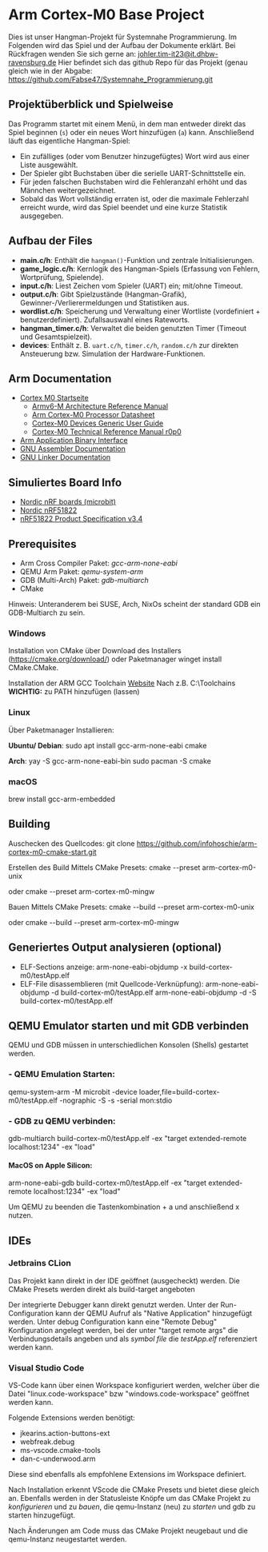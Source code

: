 # Arm Cortex-M0 Base Project

Dies ist unser Hangman-Projekt für Systemnahe Programmierung. Im Folgenden wird das Spiel und der Aufbau der Dokumente erklärt. 
Bei Rückfragen wenden Sie sich gerne an: johler.tim-it23@it.dhbw-ravensburg.de
Hier befindet sich das github Repo für das Projekt (genau gleich wie in der Abgabe:
https://github.com/Fabse47/Systemnahe_Programmierung.git

## Projektüberblick und Spielweise
Das Programm startet mit einem Menü, in dem man entweder direkt das Spiel
beginnen (`s`) oder ein neues Wort hinzufügen (`a`) kann. Anschließend läuft
das eigentliche Hangman-Spiel:
- Ein zufälliges (oder vom Benutzer hinzugefügtes) Wort wird aus einer Liste
  ausgewählt.
- Der Spieler gibt Buchstaben über die serielle UART-Schnittstelle ein.
- Für jeden falschen Buchstaben wird die Fehleranzahl erhöht und das Männchen
  weitergezeichnet.
- Sobald das Wort vollständig erraten ist, oder die maximale Fehlerzahl erreicht
  wurde, wird das Spiel beendet und eine kurze Statistik ausgegeben.

## Aufbau der Files
- **main.c/h**: Enthält die `hangman()`-Funktion und zentrale Initialisierungen.
- **game_logic.c/h**: Kernlogik des Hangman-Spiels (Erfassung von Fehlern, Wortprüfung, Spielende).
- **input.c/h**: Liest Zeichen vom Spieler (UART) ein; mit/ohne Timeout.
- **output.c/h**: Gibt Spielzustände (Hangman-Grafik), Gewinner-/Verlierermeldungen und Statistiken aus.
- **wordlist.c/h**: Speicherung und Verwaltung einer Wortliste (vordefiniert + benutzerdefiniert). Zufallsauswahl eines Rateworts.
- **hangman_timer.c/h**: Verwaltet die beiden genutzten Timer (Timeout und Gesamtspielzeit).
- **devices**: Enthält z. B. `uart.c/h`, `timer.c/h`, `random.c/h` zur direkten Ansteuerung bzw. Simulation der Hardware-Funktionen.

## Arm Documentation
- [Cortex M0 Startseite](https://developer.arm.com/Processors/Cortex-M0)
   - [Armv6-M Architecture Reference Manual](https://developer.arm.com/documentation/ddi0419/latest/)
   - [Arm Cortex-M0 Processor Datasheet](https://developer.arm.com/documentation/102834/0100/?lang=en)
   - [Cortex-M0 Devices Generic User Guide](https://developer.arm.com/documentation/dui0497/a/?lang=en)
   - [Cortex-M0 Technical Reference Manual r0p0](https://developer.arm.com/documentation/ddi0432/c/?lang=en)
- [Arm Application Binary Interface](https://github.com/ARM-software/abi-aa)
- [GNU Assembler Documentation](https://sourceware.org/binutils/docs-2.40/as/index.html)
- [GNU Linker Documentation](https://sourceware.org/binutils/docs-2.40/ld/index.html)

## Simuliertes Board Info
- [Nordic nRF boards (microbit)](https://www.qemu.org/docs/master/system/arm/nrf.html)
- [Nordic nRF51822](https://www.nordicsemi.com/products/nrf51822)
- [nRF51822 Product Specification v3.4](https://infocenter.nordicsemi.com/pdf/nRF51822_PS_v3.4.pdf)

## Prerequisites
- Arm Cross Compiler Paket: _gcc-arm-none-eabi_
- QEMU Arm Paket: _qemu-system-arm_
- GDB (Multi-Arch) Paket: _gdb-multiarch_
- CMake

Hinweis:
Unteranderem bei SUSE, Arch, NixOs scheint der standard GDB ein GDB-Multiarch zu sein.

### Windows
Installation von CMake über Download des Installers (https://cmake.org/download/)
oder Paketmanager winget install CMake.CMake.

Installation der ARM GCC Toolchain [Website](https://gnutoolchains.com/arm-eabi/)
Nach z.B. C:\Toolchains\
**WICHTIG:** zu PATH hinzufügen (lassen)

### Linux
Über Paketmanager Installieren:

**Ubuntu/ Debian**:
sudo apt install gcc-arm-none-eabi cmake

**Arch**:
yay -S gcc-arm-none-eabi-bin
sudo pacman -S cmake

### macOS
brew install gcc-arm-embedded

## Building
Auschecken des Quellcodes:
git clone https://github.com/infohoschie/arm-cortex-m0-cmake-start.git

Erstellen des Build Mittels CMake Presets:
cmake --preset arm-cortex-m0-unix

oder
cmake --preset arm-cortex-m0-mingw

Bauen Mittels CMake Presets:
cmake --build --preset arm-cortex-m0-unix

oder
cmake --build --preset arm-cortex-m0-mingw

## Generiertes Output analysieren (optional)
- ELF-Sections anzeige:
  arm-none-eabi-objdump -x build-cortex-m0/testApp.elf
- ELF-File disassemblieren (mit Quellcode-Verknüpfung):
  arm-none-eabi-objdump -d build-cortex-m0/testApp.elf
  arm-none-eabi-objdump -d -S build-cortex-m0/testApp.elf

## QEMU Emulator starten und mit GDB verbinden
QEMU und GDB müssen in unterschiedlichen Konsolen (Shells) gestartet werden.
### - QEMU Emulation Starten:
qemu-system-arm -M microbit -device loader,file=build-cortex-m0/testApp.elf -nographic -S -s -serial mon:stdio
### - GDB zu QEMU verbinden:
gdb-multiarch build-cortex-m0/testApp.elf -ex "target extended-remote localhost:1234" -ex "load"
#### MacOS on Apple Silicon:
arm-none-eabi-gdb build-cortex-m0/testApp.elf -ex "target extended-remote localhost:1234" -ex "load"

Um QEMU zu beenden die Tastenkombination <strg> + a und anschließend x nutzen.

## IDEs
### Jetbrains CLion
Das Projekt kann direkt in der IDE geöffnet (ausgecheckt) werden.
Die CMake Presets werden direkt als build-target angeboten

Der integrierte Debugger kann direkt genutzt werden.
Unter der Run-Configuration kann der QEMU Aufruf als "Native Application" hinzugefügt werden.
Unter debug Configuration kann eine "Remote Debug" Konfiguration angelegt werden, bei der unter "target remote args" die Verbindungsdetails angeben und als *symbol file* die *testApp.elf* referenziert werden kann.

### Visual Studio Code

VS-Code kann über einen Workspace konfiguriert werden, welcher über die Datei "linux.code-workspace" bzw "windows.code-workspace" geöffnet werden kann.

Folgende Extensions werden benötigt:
- jkearins.action-buttons-ext
- webfreak.debug
- ms-vscode.cmake-tools
- dan-c-underwood.arm

Diese sind ebenfalls als empfohlene Extensions im Workspace definiert.

Nach Installation erkennt VScode die CMake Presets und bietet diese gleich an.
Ebenfalls werden in der Statusleiste Knöpfe um das CMake Projekt zu *konfigurieren* und zu *bauen*,
die qemu-Instanz (neu) zu *starten* und gdb zu starten hinzugefügt.

Nach Änderungen am Code muss das CMake Projekt neugebaut und die qemu-Instanz neugestartet werden.
